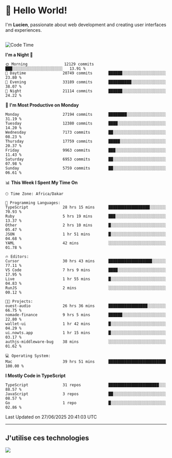 # 👋 Hello World!

I'm **Lucien**, passionate about web development and creating user interfaces and experiences.

##

<!--START_SECTION:waka-->
![Code Time](http://img.shields.io/badge/Code%20Time-3%2C268%20hrs%2019%20mins-blue)

**I'm a Night 🦉** 

```text
🌞 Morning                12129 commits       ███░░░░░░░░░░░░░░░░░░░░░░   13.91 % 
🌆 Daytime                20749 commits       ██████░░░░░░░░░░░░░░░░░░░   23.80 % 
🌃 Evening                33189 commits       ██████████░░░░░░░░░░░░░░░   38.07 % 
🌙 Night                  21114 commits       ██████░░░░░░░░░░░░░░░░░░░   24.22 % 
```
📅 **I'm Most Productive on Monday** 

```text
Monday                   27194 commits       ████████░░░░░░░░░░░░░░░░░   31.19 % 
Tuesday                  12380 commits       ████░░░░░░░░░░░░░░░░░░░░░   14.20 % 
Wednesday                7173 commits        ██░░░░░░░░░░░░░░░░░░░░░░░   08.23 % 
Thursday                 17759 commits       █████░░░░░░░░░░░░░░░░░░░░   20.37 % 
Friday                   9963 commits        ███░░░░░░░░░░░░░░░░░░░░░░   11.43 % 
Saturday                 6953 commits        ██░░░░░░░░░░░░░░░░░░░░░░░   07.98 % 
Sunday                   5759 commits        ██░░░░░░░░░░░░░░░░░░░░░░░   06.61 % 
```


📊 **This Week I Spent My Time On** 

```text
🕑︎ Time Zone: Africa/Dakar

💬 Programming Languages: 
TypeScript               28 hrs 15 mins      ██████████████████░░░░░░░   70.93 % 
Ruby                     5 hrs 19 mins       ███░░░░░░░░░░░░░░░░░░░░░░   13.37 % 
Other                    2 hrs 10 mins       █░░░░░░░░░░░░░░░░░░░░░░░░   05.47 % 
JSON                     1 hr 51 mins        █░░░░░░░░░░░░░░░░░░░░░░░░   04.68 % 
YAML                     42 mins             ░░░░░░░░░░░░░░░░░░░░░░░░░   01.78 % 

🔥 Editors: 
Cursor                   30 hrs 43 mins      ███████████████████░░░░░░   77.11 % 
VS Code                  7 hrs 9 mins        ████░░░░░░░░░░░░░░░░░░░░░   17.95 % 
Live                     1 hr 55 mins        █░░░░░░░░░░░░░░░░░░░░░░░░   04.83 % 
RunJS                    2 mins              ░░░░░░░░░░░░░░░░░░░░░░░░░   00.12 % 

🐱‍💻 Projects: 
ouest-audio              26 hrs 36 mins      █████████████████░░░░░░░░   66.75 % 
nomade-finance           9 hrs 5 mins        ██████░░░░░░░░░░░░░░░░░░░   22.80 % 
wallet-ui                1 hr 42 mins        █░░░░░░░░░░░░░░░░░░░░░░░░   04.29 % 
ui.nowts.app             1 hr 15 mins        █░░░░░░░░░░░░░░░░░░░░░░░░   03.17 % 
authjs-middleware-bug    38 mins             ░░░░░░░░░░░░░░░░░░░░░░░░░   01.62 % 

💻 Operating System: 
Mac                      39 hrs 51 mins      █████████████████████████   100.00 % 
```

**I Mostly Code in TypeScript** 

```text
TypeScript               31 repos            ██████████████████████░░░   88.57 % 
JavaScript               3 repos             ██░░░░░░░░░░░░░░░░░░░░░░░   08.57 % 
Go                       1 repo              █░░░░░░░░░░░░░░░░░░░░░░░░   02.86 % 
```




 Last Updated on 27/06/2025 20:41:03 UTC
<!--END_SECTION:waka-->
---

## J'utilise ces technologies

<p align="left">
  <a href="https://skillicons.dev">
    <img src="https://skillicons.dev/icons?i=ts,js,go,ruby,css,scss,tailwind,react,vite,nextjs,docker,figma,ableton" />
  </a>
</p>

